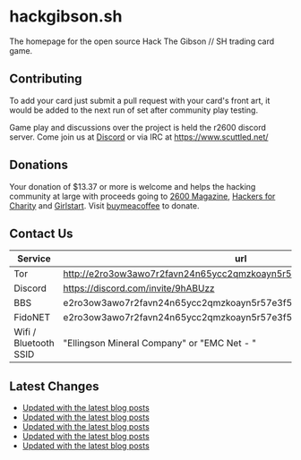 # hackgibson.sh
The homepage for the open source Hack The Gibson // SH trading card game.


## Contributing

To add your card just submit a pull request with your card's front art, it would be added to the next run of set after community play testing.

Game play and discussions over the project is held the r2600 discord server. Come join us at [Discord](https://discord.com/invite/9hABUzz) or via IRC at https://www.scuttled.net/


## Donations

Your donation of $13.37 or more is welcome and helps the hacking community at large with proceeds going to [2600 Magazine](https://2600.com/), [Hackers for Charity](https://hackersforcharity.org) and [Girlstart](https://girlstart.org).  Visit [buymeacoffee](https://www.buymeacoffee.com/hackgibson.sh) to donate.


## Contact Us

Service | url
-|-
Tor | http://e2ro3ow3awo7r2favn24n65ycc2qmzkoayn5r57e3f56nvjwdcgg32ad.onion
Discord | https://discord.com/invite/9hABUzz
BBS | e2ro3ow3awo7r2favn24n65ycc2qmzkoayn5r57e3f56nvjwdcgg32ad.onion:23
FidoNET | e2ro3ow3awo7r2favn24n65ycc2qmzkoayn5r57e3f56nvjwdcgg32ad.onion:24554
Wifi / Bluetooth SSID | "Ellingson Mineral Company" or "EMC Net - <fidonet address>"

## Latest Changes
<!-- BLOG-POST-LIST:START -->
- [Updated with the latest blog posts](https://github.com/DFW2600/hackgibson.sh/commit/6f07bb920e6c517816d2ad61189ad4580ab6e7bb)
- [Updated with the latest blog posts](https://github.com/DFW2600/hackgibson.sh/commit/4cd6e56fbcb1a9575c3a84af628796fbe8e5fe22)
- [Updated with the latest blog posts](https://github.com/DFW2600/hackgibson.sh/commit/8b7bfa4adcbfdfabd4829ca7bdabb32c23bbfb70)
- [Updated with the latest blog posts](https://github.com/DFW2600/hackgibson.sh/commit/45ba36d8b451dbd22f36bd3e3307ec590265d814)
- [Updated with the latest blog posts](https://github.com/DFW2600/hackgibson.sh/commit/d6481835452ae2cf1a4daaa12e21c7a4a129b6a4)
<!-- BLOG-POST-LIST:END -->
